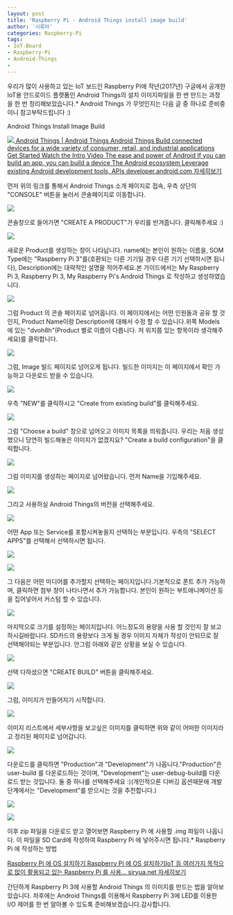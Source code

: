 ```yaml
---
layout: post
title: 'Raspberry Pi - Android Things install image build'
author: '시류아'
categories: Raspberry-Pi
tags:
- IoT-Board
- Raspberry-Pi
- Android-Things
-
---
```



<script> location.href='https://cafe.naver.com/develoid/794874' ; </script>

<p>
 <p>우리가 많이 사용하고 있는 IoT 보드인 Raspberry Pi에 작년(2017년) 구글에서 공개한 IoT용 안드로이드 플랫폼인 Android Things의 설치 이미지파일을 한 번 만드는 과정을 한 번 정리해보았습니다.* Android Things 가 무엇인지는 다음 글 중 하나로 준비중이니 참고부탁드립니다 :)</p>

</p>

<p>
 <p>
  <p></p>

 </p>

</p>

<p>
 <p>
  <p>
   Android Things
   Install Image Build
  </p>

 </p>

</p>

<p>
 <a href="https://developer.android.com/things/index.html">   <img src="https://dthumb-phinf.pstatic.net/?src=%22http%3A%2F%2Fdthumb.phinf.naver.net%2F%3Fsrc%3D%2522https%253A%252F%252Fdeveloper.android.com%252Fthings%252Fimages%252Fgraphic_bugdroid.png%2522%26amp%3Btype%3Dff120%22&amp;type=cafe_wa740">   Android Things | Android Things Android Things Build connected devices for a wide variety of consumer, retail, and industrial applications Get Started Watch the Intro Video The ease and power of Android If you can build an app, you can build a device The Android ecosystem Leverage existing Android development tools, APIs developer.android.com    자세히보기 </a>
</p>

<p>
 <p>먼저 위의 링크를 통해서 Android Things 소개 페이지로 접속, 우측 상단의 "CONSOLE" 버튼을 눌러서 콘솔페이지로 이동합니다.</p>

</p>

<p>
 <p>
  <img src="https://dthumb-phinf.pstatic.net/?src=%22http%3A%2F%2Fblogfiles.naver.net%2FMjAxODA0MjVfMjk4%2FMDAxNTI0NjIyNDE4MDAx.FnxaassNMfrdQxSCVAq9mWP7_Mc9zsa8TXro06xFQocg.YrjIRILkEcR2x3HiWs_YbvLdPS7HDdYxO7gnzA_H3FAg.PNG.searphiel9%2F0001.png%22&amp;type=cafe_wa740">
 </p>

</p>

<p>
 <p>콘솔창으로 들어가면 "CREATE A PRODUCT"가 우리를 반겨줍니다. 클릭해주세요 :)</p>

</p>

<p>
 <p>
  <img src="https://dthumb-phinf.pstatic.net/?src=%22http%3A%2F%2Fblogfiles.naver.net%2FMjAxODA0MjVfMTEx%2FMDAxNTI0NjIyNDE4MDAw.3KTq71bw2CvDrFYrIbRNyonaH4LbjfUBWnfZ90c8fMEg.MdAku1AEEb2PEtQyn1qNIOfRGRHtoZwXOjcngFyeIswg.PNG.searphiel9%2F0002.png%22&amp;type=cafe_wa740">
 </p>

</p>

<p>
 <p>새로운 Product를 생성하는 창이 나타납니다. name에는 본인이 원하는 이름을, SOM Type에는 "Raspberry Pi 3"를(호환되는 다른 기기일 경우 다른 기기 선택하시면 됩니다), Description에는 대략적인 설명을 적어주세요.본 가이드에서는&nbsp;My Raspberry Pi 3, Raspberry Pi 3, My Raspberry Pi's Android Things 로 작성하고 생성하였습니다.</p>

</p>

<p>
 <p>
  <img src="https://dthumb-phinf.pstatic.net/?src=%22http%3A%2F%2Fblogfiles.naver.net%2FMjAxODA0MjVfMzkg%2FMDAxNTI0NjIyNDE3OTc5.9_08d0jjQLUIwE_JHeXKkI8lKDekvIGhspk2bMlxZ5og.jrf-nh_HJCQ4HA0g8UiLAbN82Yw3RwGNRn9WGU5J95Eg.PNG.searphiel9%2F0003.png%22&amp;type=cafe_wa740">
 </p>

</p>

<p>
 <p>그럼 Product 의 콘솔 페이지로 넘어옵니다. 이 페이지에서는 어떤 인원들과 공유 할 것인지, Product Name이랑 Description에 대해서 수정 할 수 있습니다.위쪽 Models 에 있는 "dvoh8h"(Product 별로 이름이 다릅니다. 저 위치쯤 있는 항목이라 생각해주세요)를 클릭합니다.</p>

</p>

<p>
 <p>
  <img src="https://dthumb-phinf.pstatic.net/?src=%22http%3A%2F%2Fblogfiles.naver.net%2FMjAxODA0MjVfMzUg%2FMDAxNTI0NjIyNDE3OTY5.b4tBFd6oA9qvb8f18T-mE8zS1P1LHJFksD3AXROS0G4g.yk19MqJe9UEB3-hgPMnDfFeigpBu4plEqpZhFIQuLd8g.PNG.searphiel9%2F0004.png%22&amp;type=cafe_wa740">
 </p>

</p>

<p>
 <p>그럼, Image 빌드 페이지로 넘어오게 됩니다. 빌드한 이미지는 이 페이지에서 확인 가능하고 다운로드 받을 수 있습니다.</p>

</p>

<p>
 <p>
  <img src="https://dthumb-phinf.pstatic.net/?src=%22http%3A%2F%2Fblogfiles.naver.net%2FMjAxODA0MjVfMTA1%2FMDAxNTI0NjIyNDE3OTc5.mvuhgr5dg7XZc0yxk_vn6CzYmUAgS8JtHw5JAFDBFnEg.AeEYfHjnZfZt1oDIIuUCkED710tzl7CFZ7HSNzHwxOUg.PNG.searphiel9%2F0005.png%22&amp;type=cafe_wa740">
 </p>

</p>

<p>
 <p>우측 "NEW"를 클릭하시고 "Create from existing build"를 클릭해주세요.</p>

</p>

<p>
 <p>
  <img src="https://dthumb-phinf.pstatic.net/?src=%22http%3A%2F%2Fblogfiles.naver.net%2FMjAxODA0MjVfMTgg%2FMDAxNTI0NjIyNDE3OTgw.LIVXF5gxPxjOrOvz68y1qv185QOxrC9NjLmwe6Vwgt8g.7VrL1lzmA8JZ0RcpLPkCpBfngEPiasOV1j17pj4zfx8g.PNG.searphiel9%2F0006.png%22&amp;type=cafe_wa740">
 </p>

</p>

<p>
 <p>그럼 "Choose a build" 창으로 넘어오고 이미지 목록을 띄워줍니다. 우리는 처음 생성했으니 당연히 빌드해놓은 이미지가 없겠지요? "Create a build configuration"을 클릭합니다.</p>

</p>

<p>
 <p>
  <img src="https://dthumb-phinf.pstatic.net/?src=%22http%3A%2F%2Fblogfiles.naver.net%2FMjAxODA0MjVfMTIy%2FMDAxNTI0NjIyNDE4MDQx.BHulQxoQoE38KouJ-aBvJMZZlMkQaLsfI-2RKu0yryYg.htv7eHY0djVOdO23mviQT_2gnPBzvyLMHz_8ngpNr08g.PNG.searphiel9%2F0007.png%22&amp;type=cafe_wa740">
 </p>

</p>

<p>
 <p>그럼 이미지를 생성하는 페이지로 넘어왔습니다. 먼저 Name을 기입해주세요.</p>

</p>

<p>
 <p>
  <img src="https://dthumb-phinf.pstatic.net/?src=%22http%3A%2F%2Fblogfiles.naver.net%2FMjAxODA0MjVfMzgg%2FMDAxNTI0NjIyNDE4MDkw.DrjpoXdY6M0Z9D1MvQKGq9icpte3V57xttudW0YqDRgg.ita9HinJ-vb_xG1vkcoFwBpmeEK-oFxcrLhyPMs7Hckg.PNG.searphiel9%2F0008.png%22&amp;type=cafe_wa740">
 </p>

</p>

<p>
 <p>그리고 사용하실 Android Things의 버전을 선택해주세요.</p>

</p>

<p>
 <p>
  <img src="https://dthumb-phinf.pstatic.net/?src=%22http%3A%2F%2Fblogfiles.naver.net%2FMjAxODA0MjVfOTMg%2FMDAxNTI0NjIyNDE4MTEx.9QBUjmtn4DODwCHUf2Gdgt6cUu4r6vs_WJFFgAyHT4kg.6wN-6gnUsuhUzl9wwLEHIzPy68W3XqxVNInSjSAwe4gg.PNG.searphiel9%2F0009.png%22&amp;type=cafe_wa740">
 </p>

</p>

<p>
 <p>어떤 App 또는 Service를 포함시켜놓을지 선택하는 부분입니다. 우측의 "SELECT APPS"를 선택해서 선택하시면 됩니다.</p>

</p>

<p>
 <p>
  <img src="https://dthumb-phinf.pstatic.net/?src=%22http%3A%2F%2Fblogfiles.naver.net%2FMjAxODA0MjVfOTUg%2FMDAxNTI0NjIyNDE4MTE4.Bz3pFvtG-iLTcNVHtbWLaiIIa6g14CGC_qff0HrUDGYg.2AqlKBOhUGljk_1xp3BNDYI0oZQGlq9q0RRteLuzriMg.PNG.searphiel9%2F0010.png%22&amp;type=cafe_wa740">
 </p>

</p>

<p>
 <p>
  <img src="https://dthumb-phinf.pstatic.net/?src=%22http%3A%2F%2Fblogfiles.naver.net%2FMjAxODA0MjVfMTY0%2FMDAxNTI0NjIyNDE4MTQ5.IXJWoY2Sftkh9THPW1dJzJuaQTZiP-5Vf8SvovIFHLYg.tKPtCqjIGaW2d24ndSxnpCoWWCqV9Ng-8oSu-nopjDcg.PNG.searphiel9%2F0011.png%22&amp;type=cafe_wa740">
 </p>

</p>

<p>
 <p>그 다음은 어떤 미디어를 추가할지 선택하는 페이지입니다.기본적으로 폰트 추가 가능하며, 클릭하면 첨부 창이 나타나면서 추가 가능합니다. 본인이 원하는 부트애니메이션 등을 집어넣어서 커스텀 할 수 있습니다.</p>

</p>

<p>
 <p>
  <img src="https://dthumb-phinf.pstatic.net/?src=%22http%3A%2F%2Fblogfiles.naver.net%2FMjAxODA0MjVfMTMz%2FMDAxNTI0NjIyNDE4MTg2.9H-qlj8lfln0KViOIU8pASoTQlELvsj8bJUAO13C7ocg.JQAKV0mOyZYSA92tb1yL5bZP-6j8VZCn18iuZ7Q3JDQg.PNG.searphiel9%2F0012.png%22&amp;type=cafe_wa740">
 </p>

</p>

<p>
 <p>마지막으로 크기를 설정하는 페이지입니다. 어느정도의 용량을 사용 할 것인지 잘 보고 하시길바랍니다. SD카드의 용량보다 크게 될 경우 이미지 자체가 작성이 안되므로 잘 선택해야되는 부분입니다. 안그럼 아래와 같은 상황을 보실 수 있습니다.</p>

</p>

<p>
 <p>
  <img src="https://dthumb-phinf.pstatic.net/?src=%22http%3A%2F%2Fblogfiles.naver.net%2FMjAxODA0MjVfMTMw%2FMDAxNTI0NjIyNDE4Mjk0.CJeXx4AfmGIdEVuJkpV3Wt05IBtN0B_m_cIZ9n3tOp4g.xvGr6MlT37riTvm2A3hXfsNlPDZHDzWx2AxEKYJocscg.PNG.searphiel9%2F0022.PNG%22&amp;type=cafe_wa740">
 </p>

</p>

<p>
 <p>선택 다하셨으면 "CREATE BUILD" 버튼을 클릭해주세요.</p>

</p>

<p>
 <p>
  <img src="https://dthumb-phinf.pstatic.net/?src=%22http%3A%2F%2Fblogfiles.naver.net%2FMjAxODA0MjVfMjQ3%2FMDAxNTI0NjIyNDE4MTgw.f0tgaGR7vznFklqwD6VkD3QgzW3O6MM-zFicgvw4ynEg.cLFkQkAML2Sm8Ajv6_XPQxU7g8D7eH-VWQfcN-PgjQcg.PNG.searphiel9%2F0013.png%22&amp;type=cafe_wa740">
 </p>

</p>

<p>
 <p>그럼, 이미지가 만들어지기 시작합니다.</p>

</p>

<p>
 <p>
  <img src="https://dthumb-phinf.pstatic.net/?src=%22http%3A%2F%2Fblogfiles.naver.net%2FMjAxODA0MjVfMTY5%2FMDAxNTI0NjIyNDE4MjAy.lItPSRIfm4ijiYbWWcm7Zl_895bQ2R8PURVQRVrhN2Yg.2eYL_2eZNUKlprcorFDuejV52mt4Xj-FFdqNWGZ1wecg.PNG.searphiel9%2F0015.png%22&amp;type=cafe_wa740">
 </p>

</p>

<p>
 <p>이미지 리스트에서 세부사항을 보고싶은 이미지를 클릭하면 위와 같이 어떠한 이미지라고 정리된 페이지로 넘어갑니다.</p>

</p>

<p>
 <p>
  <img src="https://dthumb-phinf.pstatic.net/?src=%22http%3A%2F%2Fblogfiles.naver.net%2FMjAxODA0MjVfMjA3%2FMDAxNTI0NjIyNDE4MjI2.Xyn1IDRxGOQC6HjcyVe8fvVvV6IrBhI2_aa2NFj25WUg.tvmmRT2b5dVV0cRLCAyfwJEnia0G63quGXHBe8ZFAYYg.PNG.searphiel9%2F0017.png%22&amp;type=cafe_wa740">
 </p>

</p>

<p>
 <p>다운로드를 클릭하면 "Production"과 "Development"가 나옵니다."Production"은 user-build 를 다운로드하는 것이며, "Development"는 user-debug-build를 다운로드 받는 것입니다. 둘 중 하나를 선택해주세요 :)(개인적으론 디버깅 옵션때문에 개발 단계에서는 "Development"를 받으시는 것을 추천합니다.)</p>

</p>

<p>
 <p>
  <img src="https://dthumb-phinf.pstatic.net/?src=%22http%3A%2F%2Fblogfiles.naver.net%2FMjAxODA0MjVfOTgg%2FMDAxNTI0NjIyNDE4Mjgx.ST_C-wyvVNcNSuazryf5Rz0O5wPCIu2bqKgbJNuHQI0g.MXfmQrKTvjjKo7sQsYw_QRhG0gZG3paXZp2tuO9jZ0Mg.PNG.searphiel9%2F0019.PNG%22&amp;type=cafe_wa740">
 </p>

</p>

<p>
 <p>
  <img src="https://dthumb-phinf.pstatic.net/?src=%22http%3A%2F%2Fblogfiles.naver.net%2FMjAxODA0MjVfMTAy%2FMDAxNTI0NjIyNDE4Mjgx.FpGPwnkxp7BbcaWm-bsa8jElwLjNJjwFjwlJi9Oqxa0g.814FKYkYHsNKWgsgrHLo8D8ESTocV0IFNObVe1HsIcMg.PNG.searphiel9%2F0020.PNG%22&amp;type=cafe_wa740">
 </p>

</p>

<p>
 <p>이후 zip 파일을 다운로드 받고 열어보면 Raspberry Pi 에 사용할 .img 파일이 나옵니다. 이 파일을 SD Card에 작성하여 Raspberry Pi 에 넣어주시면 됩니다.* Raspberry Pi 에 작성하는 방법</p>

</p>

<p>
 <a href="http://siryua.net/221218472409">   Raspberry Pi 에 OS 설치하기 Raspberry Pi 에 OS 설치하기IoT 등 여러가지 목적으로 많이 활용되고 있는 Raspberry Pi 를 사용... siryua.net    자세히보기 </a>
</p>

<p>
 <p>
  <p></p>

 </p>

</p>

<p>
 <p>간단하게 Raspberry Pi 3에 사용할 Android Things 의 이미지를 만드는 법을 알아보았습니다. 차후에는 Android Things를 이용해서 Raspberry Pi 3에 LED를 이용한 I/O 제어를 한 번 알아볼 수 있도록 준비해보겠습니다.감사합니다.</p>

</p>

